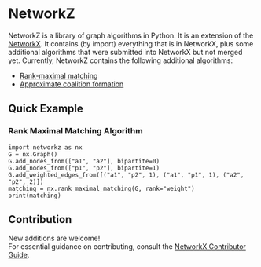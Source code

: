 # NetworkZ

NetworkZ is a library of graph algorithms in Python. It is an extension of the [NetworkX](https://github.com/networkx/networkx). It contains (by import) everything that is in NetworkX, plus some additional algorithms that were submitted into NetworkX but not merged yet. Currently, NetworkZ contains the following additional algorithms:

* [Rank-maximal matching](networkz/algorithms/bipartite/rank_maximal_matching.py)
* [Approximate coalition formation](networkz/algorithms/approximation/coalition_formation.py)

## Quick Example
### Rank Maximal Matching Algorithm
```
import networkz as nx
G = nx.Graph()
G.add_nodes_from(["a1", "a2"], bipartite=0)
G.add_nodes_from(["p1", "p2"], bipartite=1)
G.add_weighted_edges_from([("a1", "p2", 1), ("a1", "p1", 1), ("a2", "p2", 2)])
matching = nx.rank_maximal_matching(G, rank="weight")
print(matching)
```

## Contribution
New additions are welcome! \
For essential guidance on contributing, consult the [NetworkX Contributor Guide](https://github.com/networkx/networkx/blob/main/CONTRIBUTING.rst).
